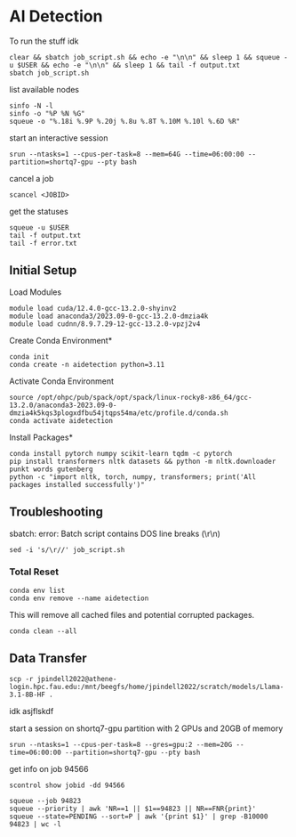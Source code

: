 

# AI Detection


To run the stuff idk

```
clear && sbatch job_script.sh && echo -e "\n\n" && sleep 1 && squeue -u $USER && echo -e "\n\n" && sleep 1 && tail -f output.txt
sbatch job_script.sh
```

list available nodes

```
sinfo -N -l
sinfo -o "%P %N %G"
squeue -o "%.18i %.9P %.20j %.8u %.8T %.10M %.10l %.6D %R"
```

start an interactive session

```
srun --ntasks=1 --cpus-per-task=8 --mem=64G --time=06:00:00 --partition=shortq7-gpu --pty bash
```

cancel a job

```
scancel <JOBID>
```

get the statuses

```
squeue -u $USER
tail -f output.txt
tail -f error.txt
```


## Initial Setup

Load Modules

```
module load cuda/12.4.0-gcc-13.2.0-shyinv2
module load anaconda3/2023.09-0-gcc-13.2.0-dmzia4k
module load cudnn/8.9.7.29-12-gcc-13.2.0-vpzj2v4
```

Create Conda Environment*

```
conda init
conda create -n aidetection python=3.11
```

Activate Conda Environment

```
source /opt/ohpc/pub/spack/opt/spack/linux-rocky8-x86_64/gcc-13.2.0/anaconda3-2023.09-0-dmzia4k5kqs3plogxdfbu54jtqps54ma/etc/profile.d/conda.sh 
conda activate aidetection

```

Install Packages*

```
conda install pytorch numpy scikit-learn tqdm -c pytorch
pip install transformers nltk datasets && python -m nltk.downloader punkt words gutenberg
python -c "import nltk, torch, numpy, transformers; print('All packages installed successfully')"
```

## Troubleshooting

sbatch: error: Batch script contains DOS line breaks (\r\n)

```
sed -i 's/\r//' job_script.sh
```

### Total Reset


```
conda env list
conda env remove --name aidetection
```

This will remove all cached files and potential corrupted packages.

```
conda clean --all
```


## Data Transfer

```
scp -r jpindell2022@athene-login.hpc.fau.edu:/mnt/beegfs/home/jpindell2022/scratch/models/Llama-3.1-8B-HF .

```


 idk asjflskdf

start a session on shortq7-gpu partition with 2 GPUs and 20GB of memory

```
srun --ntasks=1 --cpus-per-task=8 --gres=gpu:2 --mem=20G --time=06:00:00 --partition=shortq7-gpu --pty bash
```

get info on job 94566

```
scontrol show jobid -dd 94566
```

```
squeue --job 94823
squeue --priority | awk 'NR==1 || $1==94823 || NR==FNR{print}'
squeue --state=PENDING --sort=P | awk '{print $1}' | grep -B10000 94823 | wc -l
```